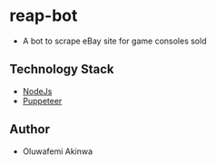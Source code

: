 # reap-bot

- A bot to scrape eBay site for game consoles sold

## Technology Stack

- [NodeJs](https://nodejs.org/en/)
- [Puppeteer](https://developers.google.com/web/tools/puppeteer/)

## Author

- Oluwafemi Akinwa
